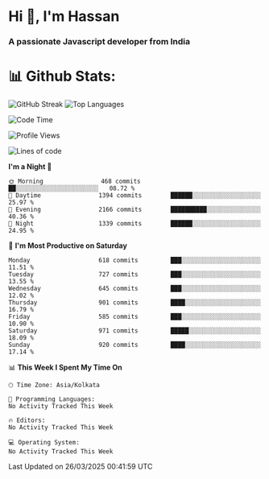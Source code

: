 # Hi 👋, I'm Hassan
### A passionate Javascript developer from India


# 📊 Github Stats:
![GitHub Streak](https://github-readme-streak-stats.herokuapp.com/?user=codeblooded47&theme=dracula&hide_border=false)
![Top Languages](https://github-readme-stats.vercel.app/api/top-langs/?username=codeblooded47&layout=compact&theme=dracula)



<!--START_SECTION:waka-->
![Code Time](http://img.shields.io/badge/Code%20Time-883%20hrs%201%20min-blue)

![Profile Views](http://img.shields.io/badge/Profile%20Views-1-blue)

![Lines of code](https://img.shields.io/badge/From%20Hello%20World%20I%27ve%20Written-24.3%20million%20lines%20of%20code-blue)

**I'm a Night 🦉** 

```text
🌞 Morning                468 commits         ██░░░░░░░░░░░░░░░░░░░░░░░   08.72 % 
🌆 Daytime                1394 commits        ██████░░░░░░░░░░░░░░░░░░░   25.97 % 
🌃 Evening                2166 commits        ██████████░░░░░░░░░░░░░░░   40.36 % 
🌙 Night                  1339 commits        ██████░░░░░░░░░░░░░░░░░░░   24.95 % 
```
📅 **I'm Most Productive on Saturday** 

```text
Monday                   618 commits         ███░░░░░░░░░░░░░░░░░░░░░░   11.51 % 
Tuesday                  727 commits         ███░░░░░░░░░░░░░░░░░░░░░░   13.55 % 
Wednesday                645 commits         ███░░░░░░░░░░░░░░░░░░░░░░   12.02 % 
Thursday                 901 commits         ████░░░░░░░░░░░░░░░░░░░░░   16.79 % 
Friday                   585 commits         ███░░░░░░░░░░░░░░░░░░░░░░   10.90 % 
Saturday                 971 commits         █████░░░░░░░░░░░░░░░░░░░░   18.09 % 
Sunday                   920 commits         ████░░░░░░░░░░░░░░░░░░░░░   17.14 % 
```


📊 **This Week I Spent My Time On** 

```text
🕑︎ Time Zone: Asia/Kolkata

💬 Programming Languages: 
No Activity Tracked This Week

🔥 Editors: 
No Activity Tracked This Week

💻 Operating System: 
No Activity Tracked This Week
```


 Last Updated on 26/03/2025 00:41:59 UTC
<!--END_SECTION:waka-->

